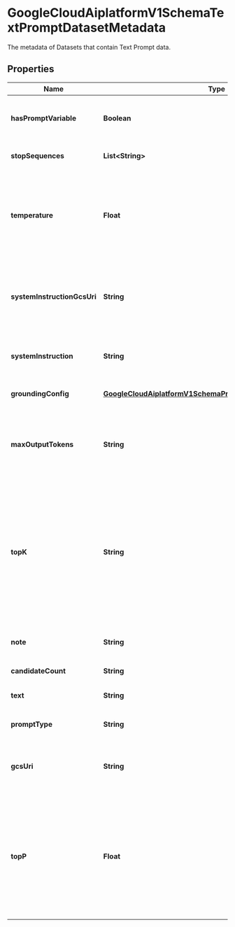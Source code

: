 

# GoogleCloudAiplatformV1SchemaTextPromptDatasetMetadata

The metadata of Datasets that contain Text Prompt data.

## Properties

| Name | Type | Description | Notes |
|------------ | ------------- | ------------- | -------------|
|**hasPromptVariable** | **Boolean** | Whether the prompt dataset has prompt variable. |  [optional] |
|**stopSequences** | **List&lt;String&gt;** | Customized stop sequences. |  [optional] |
|**temperature** | **Float** | Temperature value used for sampling set when the dataset was saved. This value is used to tune the degree of randomness. |  [optional] |
|**systemInstructionGcsUri** | **String** | The Google Cloud Storage URI that stores the system instruction, starting with gs://. |  [optional] |
|**systemInstruction** | **String** | The content of the prompt dataset system instruction. |  [optional] |
|**groundingConfig** | [**GoogleCloudAiplatformV1SchemaPredictParamsGroundingConfig**](GoogleCloudAiplatformV1SchemaPredictParamsGroundingConfig.md) | Grounding checking configuration. |  [optional] |
|**maxOutputTokens** | **String** | Value of the maximum number of tokens generated set when the dataset was saved. |  [optional] |
|**topK** | **String** | Top K value set when the dataset was saved. This value determines how many candidates with highest probability from the vocab would be selected for each decoding step. |  [optional] |
|**note** | **String** | User-created prompt note. Note size limit is 2KB. |  [optional] |
|**candidateCount** | **String** | Number of candidates. |  [optional] |
|**text** | **String** | The content of the prompt dataset. |  [optional] |
|**promptType** | **String** | Type of the prompt dataset. |  [optional] |
|**gcsUri** | **String** | The Google Cloud Storage URI that stores the prompt data. |  [optional] |
|**topP** | **Float** | Top P value set when the dataset was saved. Given topK tokens for decoding, top candidates will be selected until the sum of their probabilities is topP. |  [optional] |




